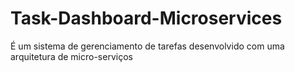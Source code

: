 # Task-Dashboard-Microservices
É um sistema de gerenciamento de tarefas desenvolvido com uma arquitetura de micro-serviços
